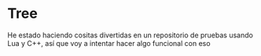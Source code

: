 # Tree
He estado haciendo cositas divertidas en un repositorio de pruebas usando Lua y C++, así que voy a intentar hacer algo funcional con eso
